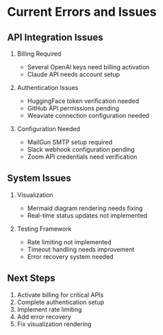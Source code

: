 # Current Errors and Issues

## API Integration Issues
1. Billing Required
   - Several OpenAI keys need billing activation
   - Claude API needs account setup

2. Authentication Issues
   - HuggingFace token verification needed
   - GitHub API permissions pending
   - Weaviate connection configuration needed

3. Configuration Needed
   - MailGun SMTP setup required
   - Slack webhook configuration pending
   - Zoom API credentials need verification

## System Issues
1. Visualization
   - Mermaid diagram rendering needs fixing
   - Real-time status updates not implemented

2. Testing Framework
   - Rate limiting not implemented
   - Timeout handling needs improvement
   - Error recovery system needed

## Next Steps
1. Activate billing for critical APIs
2. Complete authentication setup
3. Implement rate limiting
4. Add error recovery
5. Fix visualization rendering
